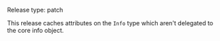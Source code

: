 Release type: patch

This release caches attributes on the `Info` type which aren't delegated to the core info object.
